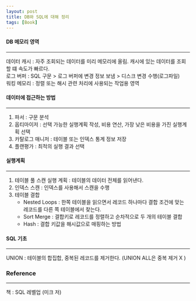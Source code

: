 ```yaml
---
layout: post
title: DB와 SQL에 대해 정리
tags: [Book]
---
```


#### DB 메모리 영역
* * *
데이터 캐시 : 자주 조회되는 데이터를 미리 메모리에 올림. 캐시에 있는 데이터를 조회할 떄 속도가 빠르다.  
로그 버퍼 : SQL 구문 > 로그 버퍼에 변경 정보 보냄 > 디스크 변경 수행(로그파일)  
워킹 메모리 : 정렬 또는 해시 관련 처리에 사용되는 작업용 영역  

#### 데이터에 접근하는 방법
* * *

1. 파서 : 구문 분석
2. 옵티마이저 : 선택 가능한 실행계획 작성, 비용 연산, 가장 낮은 비용을 가진 실행계획 선택
3. 카탈로그 매니저 : 테이블 또는 인덱스 통계 정보 저장
4. 플랜평가 : 최적의 실행 결과 선택

#### 실행계획
* * *

1. 테이블 풀 스캔 실행 계획 : 테이블의 데이터 전체를 읽어낸다.
2. 인덱스 스캔 : 인덱스를 사용해서 스캔을 수행
3. 테이블 결합
    - Nested Loops : 한쪽 테이블을 읽으면서 레코드 하나마다 결합 조건에 맞는 레코드를 다른 쪽 테이블에서 찾는다.
    - Sort Merge : 결합키로 레코드를 정렬하고 순차적으로 두 개의 테이블 결합
    - Hash : 결합 키값을 해시값으로 매핑하는 방법

#### SQL 기초
* * *
UNION : 테이블의 합집합, 중복된 레코드를 제거한다. (UNION ALL은 중복 제거 X )


### Reference
* * *
책 : SQL 레벨업 (미크 저)